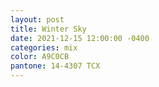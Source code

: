 ```yaml
---
layout: post
title: Winter Sky
date: 2021-12-15 12:00:00 -0400
categories: mix
color: A9C0CB
pantone: 14-4307 TCX
---
```

